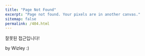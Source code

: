 ```yaml
---
title: "Page Not Found"
excerpt: "Page not found. Your pixels are in another canvas."
sitemap: false
permalink: /404.html
---
```


잘못된 접근입니다!

by Wizley :)